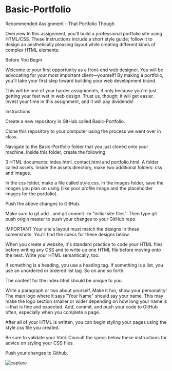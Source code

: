 # Basic-Portfolio
Recommended Assignment - That Portfolio Though

Overview
In this assignment, you'll build a professional portfolio site using HTML/CSS. These instructions include a short style guide; follow it to design an aesthetically pleasing layout while creating different kinds of complex HTML elements.

Before You Begin

Welcome to your first opportunity as a front-end web designer. You will be advocating for your most important client—yourself! By making a portfolio, you'll take your first step toward building your web development brand.

This will be one of your harder assignments, if only because you're just getting your feet wet in web design. Trust us, though; it will get easier. Invest your time in this assignment, and it will pay dividends!

Instructions

Create a new repository in GitHub called Basic-Portfolio.

Clone this repository to your computer using the process we went over in class.

Navigate to the Basic-Portfolio folder that you just cloned onto your machine. Inside this folder, create the following:

3 HTML documents: index.html, contact.html and portfolio.html.
A folder called assets.
Inside the assets directory, make two additional folders: css and images.

In the css folder, make a file called style.css.
In the images folder, save the images you plan on using (like your profile image and the placeholder images for the portfolio).

Push the above changes to GitHub.

Make sure to git add . and git commit -m "initial site files". Then type git push origin master to push your changes to your GitHub repo.

IMPORTANT Your site's layout must match the designs in these screenshots. You'll find the specs for these designs below.

When you create a website, it's standard practice to code your HTML files before writing any CSS and to write up one HTML file before moving onto the next. Write your HTML semantically, too:

If something is a heading, you use a heading tag.
If something is a list, you use an unordered or ordered list tag.
So on and so forth.

The content for the index.html should be unique to you.

Write a paragraph or two about yourself. Make it fun, show your personality!
The main logo where it says "Your Name" should say your name. This may make the logo section smaller or wider depending on how long your name is—that is fine and expected.
Add, commit, and push your code to GitHub often, especially when you complete a page.

After all of your HTML is written, you can begin styling your pages using the style.css file you created.

Be sure to validate your html.
Consult the specs below these instructions for advice on styling your CSS files.

Push your changes to Github.


![capture](https://user-images.githubusercontent.com/56567819/69487338-94b5bc00-0e1d-11ea-915a-c60201bee8ac.png)